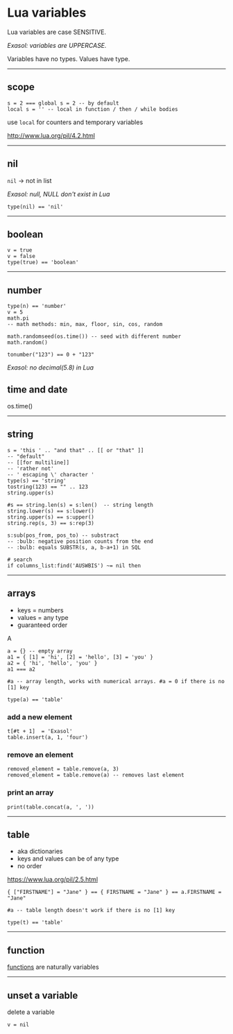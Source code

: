 # Lua variables
Lua variables are case SENSITIVE.

_Exasol: variables are UPPERCASE._

Variables have no types.
Values have type.

---
## scope
    s = 2 === global s = 2 -- by default
    local s = '' -- local in function / then / while bodies

use `local`  for counters and temporary variables

http://www.lua.org/pil/4.2.html

---
## nil
`nil` → not in list

_Exasol: null, NULL don't exist in Lua_

    type(nil) == 'nil'



---
## boolean
    v = true
    v = false
    type(true) == 'boolean'


---
## number
    type(n) == 'number'
    v = 5
    math.pi
    -- math methods: min, max, floor, sin, cos, random

    math.randomseed(os.time()) -- seed with different number
    math.random()

    tonumber("123") == 0 + "123"

_Exasol: no decimal(5.8) in Lua_

## time and date
os.time()

---
## string
    s = 'this ' .. "and that" .. [[ or "that" ]]
    -- "default"
    -- [[for multiline]]
    -- 'rather not'
    -- ' escaping \' character '
    type(s) == 'string'
    tostring(123) == "" .. 123
    string.upper(s)

    #s == string.len(s) = s:len()  -- string length
    string.lower(s) == s:lower()
    string.upper(s) == s:upper()
    string.rep(s, 3) == s:rep(3)

    s:sub(pos_from, pos_to) -- substract
    -- :bulb: negative position counts from the end
    -- :bulb: equals SUBSTR(s, a, b-a+1) in SQL
    
    # search
    if columns_list:find('AUSWBIS') ~= nil then

---
## arrays
* keys = numbers
* values = any type
* guaranteed order

A

    a = {} -- empty array
    a1 = { [1] = 'hi', [2] = 'hello', [3] = 'you' }
    a2 = { 'hi', 'hello', 'you' }
    a1 === a2

    #a -- array length, works with numerical arrays. #a = 0 if there is no [1] key

    type(a) == 'table'

    

### add a new element
    t[#t + 1]  = 'Exasol'
    table.insert(a, 1, 'four')

### remove an element
    removed_element = table.remove(a, 3)
    removed_element = table.remove(a) -- removes last element

### print an array
    print(table.concat(a, ', '))





---
## table
* aka dictionaries
* keys and values can be of any type
* no order

https://www.lua.org/pil/2.5.html

    { ["FIRSTNAME"] = "Jane" } == { FIRSTNAME = "Jane" } == a.FIRSTNAME = "Jane"

    #a -- table length doesn't work if there is no [1] key

    type(t) == 'table'


---
## function
[functions](functions.md) are naturally variables




---
## unset a variable
delete a variable

    v = nil